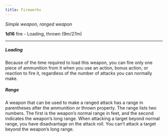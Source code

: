 ```yaml
---
title: Fireworks
---
```


_Simple weapon, ranged weapon_

**1d16** fire - Loading, thrown (9m/27m)

---

##### Loading

Because of the time required to load this weapon,
you can fire only one piece of ammunition from it when you use an action, bonus action,
or reaction to fire it, regardless of the number of attacks you can normally make.

##### Range

A weapon that can be used to make a ranged attack has a range in parentheses after the ammunition or thrown property.
The range lists two numbers. The first is the weapon’s normal range in feet, and the second indicates the weapon’s long
range. When attacking a target beyond normal range, you have disadvantage on the attack roll. You can’t attack a target
beyond the weapon’s long range.